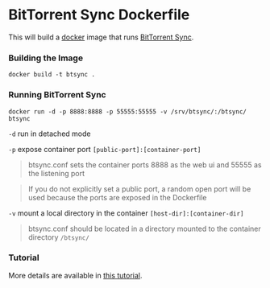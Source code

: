 BitTorrent Sync Dockerfile
==========================

This will build a [docker](http://www.docker.io/) image that runs [BitTorrent Sync](http://labs.bittorrent.com/experiments/sync.html).


### Building the Image ###

```
docker build -t btsync .
```


### Running BitTorrent Sync ###

```
docker run -d -p 8888:8888 -p 55555:55555 -v /srv/btsync/:/btsync/ btsync
```

`-d` run in detached mode

`-p` expose container port `[public-port]:[container-port]`
> btsync.conf sets the container ports 8888 as the web ui and 55555 as the listening port

> If you do not explicitly set a public port, a random open port will be used because the ports are exposed in the Dockerfile

`-v` mount a local directory in the container `[host-dir]:[container-dir]`
> btsync.conf should be located in a directory mounted to the container directory `/btsync/`

### Tutorial ###
More details are available in [this tutorial](http://blog.bittorrent.com/2013/10/22/sync-hacks-deploy-bittorrent-sync-with-docker/).
